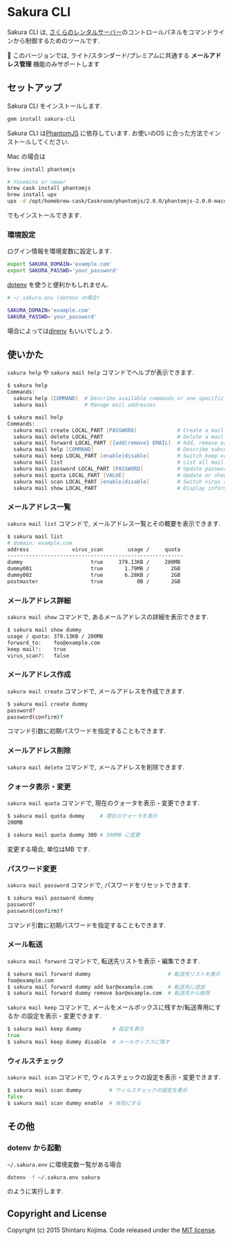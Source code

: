 # Sakura CLI

Sakura CLI は, [さくらのレンタルサーバー](http://www.sakura.ne.jp/)のコントロールパネルをコマンドラインから制御するためのツールです.

:construction: このバージョンでは, ライト/スタンダード/プレミアムに共通する **メールアドレス管理** 機能のみサポートします

## セットアップ

Sakura CLI をインストールします.

```zsh
gem install sakura-cli
```

Sakura CLI は[PhantomJS](http://phantomjs.org/download.html) に依存しています.
お使いのOS に合った方法でインストールしてください.

Mac の場合は

```zsh
brew install phantomjs

# Yosemite or newer
brew cask install phantomjs
brew install upx
upx -d /opt/homebrew-cask/Caskroom/phantomjs/2.0.0/phantomjs-2.0.0-macosx/bin/phantomjs
```

でもインストールできます.

### 環境設定

ログイン情報を環境変数に設定します.

```zsh
export SAKURA_DOMAIN='example.com'
export SAKURA_PASSWD='your_password'
```

[dotenv](https://github.com/bkeepers/dotenv) を使うと便利かもしれません.

```zsh
# ~/.sakura.env (dotenv の場合)

SAKURA_DOMAIN='example.com'
SAKURA_PASSWD='your_password'
```

場合によっては[direnv](https://github.com/zimbatm/direnv) もいいでしょう.


## 使いかた

```sakura help``` や ```sakura mail help``` コマンドでヘルプが表示できます.

```zsh
$ sakura help
Commands:
  sakura help [COMMAND]  # Describe available commands or one specific command
  sakura mail            # Manage mail addresses

$ sakura mail help
Commands:
  sakura mail create LOCAL_PART [PASSWORD]             # Create a mail address
  sakura mail delete LOCAL_PART                        # Delete a mail address
  sakura mail forward LOCAL_PART [{add|remove} EMAIL]  # Add, remove or show mail address(es) to forward
  sakura mail help [COMMAND]                           # Describe subcommands or one specific subcommand
  sakura mail keep LOCAL_PART [enable|disable]         # Switch keep or flush mails
  sakura mail list                                     # List all mail addresses of the domain
  sakura mail password LOCAL_PART [PASSWORD]           # Update password of a mail address
  sakura mail quota LOCAL_PART [VALUE]                 # Update or show quota of a mail address
  sakura mail scan LOCAL_PART [enable|disable]         # Switch virus scan
  sakura mail show LOCAL_PART                          # Display information about a mail address
```

### メールアドレス一覧

```sakura mail list``` コマンドで, メールアドレス一覧とその概要を表示できます.

```zsh
$ sakura mail list
# domain: example.com
address              virus_scan        usage /     quota
---------------------------------------------------------
dummy                      true     379.13KB /     200MB
dummy001                   true       1.79MB /       2GB
dummy002                   true       6.28KB /       2GB
postmaster                 true           0B /       2GB
```

### メールアドレス詳細

```sakura mail show``` コマンドで, あるメールアドレスの詳細を表示できます.

```zsh
$ sakura mail show dummy
usage / quota: 379.13KB / 200MB
forward_to:    foo@example.com
keep mail?:    true
virus_scan?:   false
```

### メールアドレス作成

```sakura mail create``` コマンドで, メールアドレスを作成できます.

```zsh
$ sakura mail create dummy
password?
password(confirm)?
```

コマンド引数に初期パスワードを指定することもできます.

### メールアドレス削除

```sakura mail delete``` コマンドで, メールアドレスを削除できます.

### クォータ表示・変更

```sakura mail quota``` コマンドで, 現在のクォータを表示・変更できます.

```zsh
$ sakura mail quota dummy     # 現在のクォータを表示
200MB

$ sakura mail quota dummy 300 # 300MB に変更
```

変更する場合, 単位はMB です.

### パスワード変更

```sakura mail password``` コマンドで, パスワードをリセットできます.

```zsh
$ sakura mail password dummy
password?
password(confirm)?
```

コマンド引数に初期パスワードを指定することもできます.

### メール転送

```sakura mail forward``` コマンドで, 転送先リストを表示・編集できます.

```zsh
$ sakura mail forward dummy                         # 転送先リストを表示
foo@example.com
$ sakura mail forward dummy add bar@example.com     # 転送先に追加
$ sakura mail forward dummy remove bar@example.com  # 転送先から削除
```

```sakura mail keep``` コマンドで, メールをメールボックスに残すか/転送専用にするか の設定を表示・変更できます.

```zsh
$ sakura mail keep dummy          # 設定を表示
true
$ sakura mail keep dummy disable  # メールボックスに残す
```

### ウィルスチェック

```sakura mail scan``` コマンドで, ウィルスチェックの設定を表示・変更できます.

```zsh
$ sakura mail scan dummy         # ウィルスチェックの設定を表示
false
$ sakura mail scan dummy enable  # 有効にする
```

## その他

### dotenv から起動

```~/.sakura.env``` に環境変数一覧がある場合

```zsh
dotenv -f ~/.sakura.env sakura
```

のように実行します.


## Copyright and License

Copyright (c) 2015 Shintaro Kojima. Code released under the [MIT license](LICENSE).
